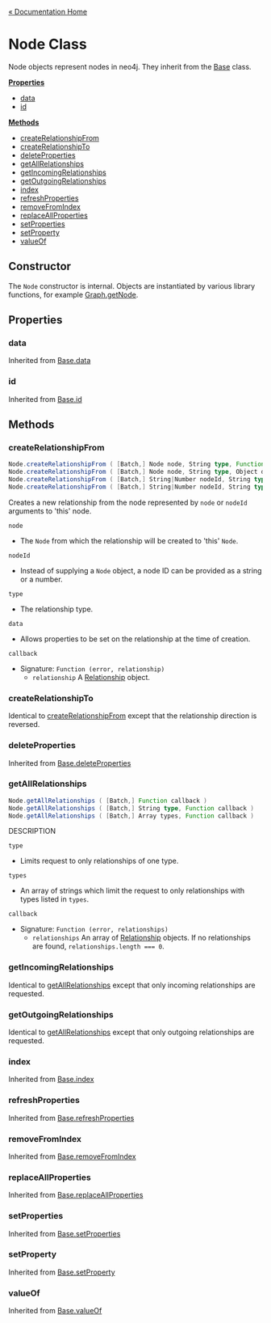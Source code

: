 [« Documentation Home](Documentation.md)

# Node Class

Node objects represent nodes in neo4j. They inherit from the [Base](Base.md) class.

**[Properties](#properties)**

* [data](#data)
* [id](#id)

**[Methods](#methods)**

* [createRelationshipFrom](#createrelationshipfrom)
* [createRelationshipTo](#createrelationshipto)
* [deleteProperties](#deleteproperties)
* [getAllRelationships](#getallrelationships)
* [getIncomingRelationships](#getincomingrelationships)
* [getOutgoingRelationships](#getoutgoingrelationships)
* [index](#index)
* [refreshProperties](#refreshproperties)
* [removeFromIndex](#removefromindex)
* [replaceAllProperties](#replaceallproperties)
* [setProperties](#setproperties)
* [setProperty](#setproperty)
* [valueOf](#valueof)

## Constructor

The `Node` constructor is internal. Objects are instantiated by various library functions, for example [Graph.getNode](Graph.md#getnode).

## Properties

### data

Inherited from [Base.data](Base.md#data)

### id

Inherited from [Base.id](Base.md#id)

## Methods

### createRelationshipFrom

```scala
Node.createRelationshipFrom ( [Batch,] Node node, String type, Function callback )
Node.createRelationshipFrom ( [Batch,] Node node, String type, Object data, Function callback )
Node.createRelationshipFrom ( [Batch,] String|Number nodeId, String type, Function callback )
Node.createRelationshipFrom ( [Batch,] String|Number nodeId, String type, Object data, Function callback )
```

Creates a new relationship from the node represented by `node` or `nodeId` arguments to 'this' node.

`node`
* The `Node` from which the relationship will be created to 'this' `Node`.

`nodeId`
* Instead of supplying a `Node` object, a node ID can be provided as a string or a number.

`type`
* The relationship type.

`data`
* Allows properties to be set on the relationship at the time of creation.

`callback`
* Signature: `Function (error, relationship)`
    * `relationship` A [Relationship](Relationship.md) object.

### createRelationshipTo

Identical to [createRelationshipFrom](#createrelationshipfrom) except that the relationship direction is reversed.

### deleteProperties

Inherited from [Base.deleteProperties](Base.md#deleteproperties)

### getAllRelationships

```scala
Node.getAllRelationships ( [Batch,] Function callback )
Node.getAllRelationships ( [Batch,] String type, Function callback )
Node.getAllRelationships ( [Batch,] Array types, Function callback )
```

DESCRIPTION

`type`
* Limits request to only relationships of one type.

`types`
* An array of strings which limit the request to only relationships with types listed in `types`.

`callback`
* Signature: `Function (error, relationships)`
    * `relationships` An array of [Relationship](Relationship.md) objects. If no relationships are found, `relationships.length === 0`.

### getIncomingRelationships

Identical to [getAllRelationships](#getallrelationships) except that only incoming relationships are requested.

### getOutgoingRelationships

Identical to [getAllRelationships](#getallrelationships) except that only outgoing relationships are requested.

### index

Inherited from [Base.index](Base.md#index)

### refreshProperties

Inherited from [Base.refreshProperties](Base.md#refreshproperties)

### removeFromIndex

Inherited from [Base.removeFromIndex](Base.md#removefromindex)

### replaceAllProperties

Inherited from [Base.replaceAllProperties](Base.md#replaceallproperties)

### setProperties

Inherited from [Base.setProperties](Base.md#setproperties)

### setProperty

Inherited from [Base.setProperty](Base.md#setproperty)

### valueOf

Inherited from [Base.valueOf](Base.md#valueof)